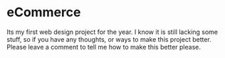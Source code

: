 # eCommerce
Its my first web design project for the year. I know it is still lacking some stuff, so if you have any thoughts, or ways to make this project better. Please leave a comment to tell me how to make this better please.
